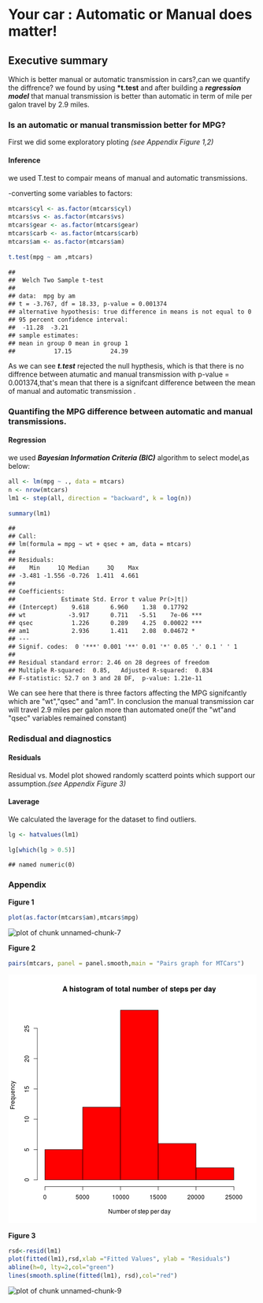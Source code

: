 Your car : Automatic or Manual does matter!
========================================================
Executive summary
---------------------
Which is better manual or automatic transmission in cars?,can we quantify the diffrence?
we found by using __*t.test__ and after building a __*regression model*__  that manual transmission is better than automatic in term of mile per galon travel by 2.9 miles.
### Is an automatic or manual transmission better for MPG? 
First we did some exploratory ploting *(see Appendix Figure 1,2)*

#### Inference
we used T.test to compair  means of manual and automatic transmissions.

-converting some variables to factors:


```r
mtcars$cyl <- as.factor(mtcars$cyl)
mtcars$vs <- as.factor(mtcars$vs)
mtcars$gear <- as.factor(mtcars$gear)
mtcars$carb <- as.factor(mtcars$carb)
mtcars$am <- as.factor(mtcars$am)
```



```r
t.test(mpg ~ am ,mtcars)
```

```
## 
## 	Welch Two Sample t-test
## 
## data:  mpg by am
## t = -3.767, df = 18.33, p-value = 0.001374
## alternative hypothesis: true difference in means is not equal to 0
## 95 percent confidence interval:
##  -11.28  -3.21
## sample estimates:
## mean in group 0 mean in group 1 
##           17.15           24.39
```

As we can see __*t.test*__ rejected the null hypthesis, which is that there is no diffrence between atumatic and manual transmission with p-value = 0.001374,that's mean that there is a signifcant difference between the mean of manual and automatic transmission .


### Quantifing the MPG difference between automatic and manual transmissions.

#### Regression
 we used __*Bayesian Information Criteria (BIC)*__ algorithm to select model,as below:


```r
all <- lm(mpg ~ ., data = mtcars)
n <- nrow(mtcars)
lm1 <- step(all, direction = "backward", k = log(n))
```


```r
summary(lm1)
```

```
## 
## Call:
## lm(formula = mpg ~ wt + qsec + am, data = mtcars)
## 
## Residuals:
##    Min     1Q Median     3Q    Max 
## -3.481 -1.556 -0.726  1.411  4.661 
## 
## Coefficients:
##             Estimate Std. Error t value Pr(>|t|)    
## (Intercept)    9.618      6.960    1.38  0.17792    
## wt            -3.917      0.711   -5.51    7e-06 ***
## qsec           1.226      0.289    4.25  0.00022 ***
## am1            2.936      1.411    2.08  0.04672 *  
## ---
## Signif. codes:  0 '***' 0.001 '**' 0.01 '*' 0.05 '.' 0.1 ' ' 1
## 
## Residual standard error: 2.46 on 28 degrees of freedom
## Multiple R-squared:  0.85,	Adjusted R-squared:  0.834 
## F-statistic: 52.7 on 3 and 28 DF,  p-value: 1.21e-11
```

We can see here that there is three factors affecting the MPG signifcantly which are "wt","qsec" and "am1".
In conclusion the manual transmission car will travel 2.9 miles per galon more than automated one(if the "wt"and "qsec" variables remained constant)

### Redisdual and diagnostics

#### Residuals

Residual vs. Model plot showed randomly scatterd points which support our assumption.*(see Appendix Figure 3)*

#### Laverage

We calculated the laverage for the dataset to find outliers.


```r
lg <- hatvalues(lm1)
```


```r
lg[which(lg > 0.5)]
```

```
## named numeric(0)
```





### Appendix

__Figure 1__

```r
plot(as.factor(mtcars$am),mtcars$mpg)
```

![plot of chunk unnamed-chunk-7](figure/unnamed-chunk-7.png) 

__Figure 2__

```r
pairs(mtcars, panel = panel.smooth,main = "Pairs graph for MTCars")
```

![plot of chunk unnamed-chunk-8](figure/unnamed-chunk-8.png) 

__Figure 3__

```r
rsd<-resid(lm1)
plot(fitted(lm1),rsd,xlab ="Fitted Values", ylab = "Residuals")
abline(h=0, lty=2,col="green")
lines(smooth.spline(fitted(lm1), rsd),col="red")
```

![plot of chunk unnamed-chunk-9](figure/unnamed-chunk-9.png) 


